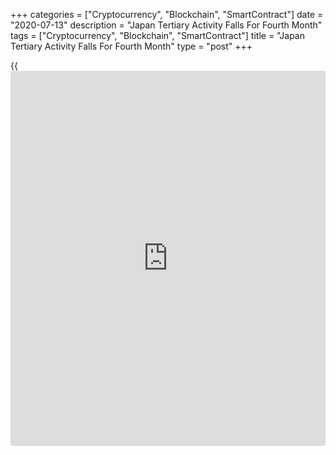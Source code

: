 +++
categories = ["Cryptocurrency", "Blockchain", "SmartContract"]
date = "2020-07-13"
description = "Japan Tertiary Activity Falls For Fourth Month"
tags = ["Cryptocurrency", "Blockchain", "SmartContract"]
title = "Japan Tertiary Activity Falls For Fourth Month"
type = "post"
+++

{{<iframe id="large-banner" src="https://www.bounty.group/#slide=14.0" width="100%" height="600" scrolling="no" style="border: 0px solid rgb(216, 221, 230); border-radius: 3px;">}}

Japan's tertiary industry activity declined for the fourth month in a
row in May, data from the Ministry of Economy, Trade and Industry showed
on Monday.

Tertiary industry activity decreased 2.1 percent month-on-month in May,
following a 7.7 percent fall in April. This was the fourth consecutive
decline.

Data showed that the broad-ranging personal services declined 0.6
percent in May, and broad-ranging [business][1] services fell 3.9
percent.

Among components, wholesale trade, information and communication,
transport and postal activities, electricity, gas, heat supply and
water, medical, [health][2] care and welfare, goods rental and leasing,
and finance and insurance declined in May.

Meanwhile, retail trade, living and amusement-related services, business
related services, and real estate increased from the previous month.

On an annual basis, tertiary activity declined 15.9 percent in May,
following a 13.2 percent fall in the prior month.

For comments and feedback [contact](https://www.playgroundfx.com/contact/): editorial@rtt[news](https://www.letsplayfx.com/blog/forex-news-website/).com

[Economic News][3]

 **What parts of the world are seeing the best (and worst) economic
performances lately? Click[here][4] to check out our [Econ Scorecard][4]
and find out! See up-to-the-moment [ranking](https://www.playgroundfx.com/blog/crypto-exchange-ranking/)s for the best and worst
performers in [GDP][5], [unemployment rate][6], [inflation][7] and much
more.**

   1. www.rtt[news](https://www.letsplayfx.com/blog/forex-news-website/).com/Content/Business.aspx
   2. www.rtt[news](https://www.letsplayfx.com/blog/forex-news-website/).com/Content/Health.aspx
   3. www.rtt[news](https://www.letsplayfx.com/blog/forex-news-website/).com/Content/EconomicNews.aspx
   4. www.rtt[news](https://www.letsplayfx.com/blog/forex-news-website/).com/economic-scorecard/world-rank/PPI/highest-performance.aspx
   5. www.rtt[news](https://www.letsplayfx.com/blog/forex-news-website/).com/economic-scorecard/world-rank/GDP/highest-performance.aspx
   6. www.rtt[news](https://www.letsplayfx.com/blog/forex-news-website/).com/economic-scorecard/world-rank/unemployment-rate/lowest-performance.aspx
   7. www.rtt[news](https://www.letsplayfx.com/blog/forex-news-website/).com/economic-scorecard/world-rank/CPI/highest-performance.aspx